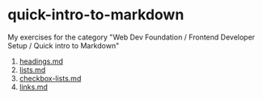 # quick-intro-to-markdown
My exercises for the category "Web Dev Foundation / Frontend Developer Setup / Quick intro to Markdown"

1. [headings.md](markdown-files/headings.md)
2. [lists.md](markdown-files/lists.md)
3. [checkbox-lists.md](markdown-files/checkbox-lists.md)
4. [links.md](markdown-files/links.md)
